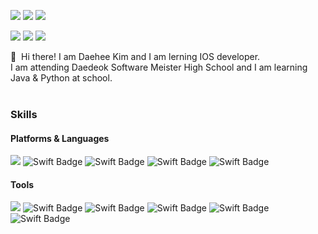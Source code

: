 <a href="mailto:0824dh@naver.com" target="_blank"><img src="https://img.shields.io/badge/Personal Mail-03C75A?style=flat-square&logo=Naver&logoColor=white"/></a>
<a href="mailto:0824dh@dms.hs.kr" target="_blank"><img src="https://img.shields.io/badge/School Mail-EA4335?style=flat-square&logo=Gmail&logoColor=white"/></a>
<a href="mailto:kj0824@icloud.com" target="_blank"><img src="https://img.shields.io/badge/Public Mail-3693F3?style=flat-square&logo=iCloud&logoColor=white"/></a>

<a href="https://www.facebook.com/profile.php?id=100014541102884" target="_blank"><img src="https://img.shields.io/badge/Facebook-1877F2?style=flat-square&logo=Facebook&logoColor=white"/></a>
 <a href="https://velog.io/@kimdaehee0824" target="_blank"><img src="https://img.shields.io/badge/velog-1DBF73?style=flat-square&logo=Vimeo&logoColor=white"/></a>
<a href="https://www.linkedin.com/in/대희-김-447899229/" target="_blank"><img src="https://img.shields.io/badge/linkedin-0A66C2?style=flat-square&logo=LinkedIn&logoColor=white"/></a>

  </a>
  </a>

<p>
  👋&nbsp; Hi there! I am Daehee Kim and I am lerning IOS developer.<br/>
I am attending Daedeok Software Meister High School and I am learning Java & Python at school.<br/><br/>
</p>


### Skills
#### Platforms & Languages
<div>
  
![](https://img.shields.io/badge/IOS-000000?&style=flat-square&logo=Apple&logoColor=white)
![Swift Badge](https://img.shields.io/badge/Swift-FA7343?&style=flat-square&logo=Swift&logoColor=white)
  ![Swift Badge](https://img.shields.io/badge/RxSwift-EE3322?&style=flat-square&logo=Swift&logoColor=white)
![Swift Badge](https://img.shields.io/badge/SwiftUI-2D2E83?&style=flat-square&logo=Swift&logoColor=white)
![Swift Badge](https://img.shields.io/badge/C/C++-00599C?&style=flat-square&logo=C&logoColor=white)
</div>

#### Tools
<div>
  
   ![](https://img.shields.io/badge/Xcode-147EFB?&style=flat-square&logo=Xcode&logoColor=white)
  ![Swift Badge](https://img.shields.io/badge/Clion-000000?&style=flat-square&logo=Clion&logoColor=white)
![Swift Badge](https://img.shields.io/badge/VSCode-007ACC?&style=flat-square&logo=VisualStudioCode&logoColor=white)
  ![Swift Badge](https://img.shields.io/badge/GitKraken-179287?&style=flat-square&logo=GitKraken&logoColor=white)
![Swift Badge](https://img.shields.io/badge/git-F05032?&style=flat-square&logo=Git&logoColor=white)
 ![Swift Badge](https://img.shields.io/badge/CocoaPods-EE3322?&style=flat-square&logo=CocoaPods&logoColor=white)
  
</div>
